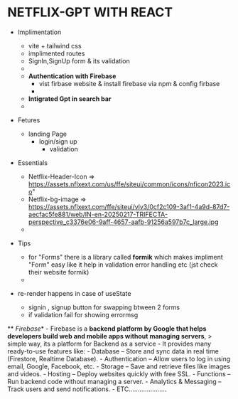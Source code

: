 # NETFLIX-GPT WITH REACT

* Implimentation
    * vite + tailwind css
    * implimented routes
    * SignIn,SignUp form & its validation
    * 
    * **Authentication with Firebase**
        * vist firbase website &  install firebase via npm  & config firbase 
        * 
    * **Intigrated Gpt in search bar**
    * 
* Fetures
    - landing Page
        - login/sign up
            - validation

* Essentials
    - Netflix-Header-Icon => https://assets.nflxext.com/us/ffe/siteui/common/icons/nficon2023.ico"
    - Netflix-bg-image => https://assets.nflxext.com/ffe/siteui/vlv3/0cf2c109-3af1-4a9d-87d7-aecfac5fe881/web/IN-en-20250217-TRIFECTA-perspective_c3376e06-9aff-4657-aafb-91256a597b7c_large.jpg
    - 

* Tips
    - for "Forms" there is a library called **formik**  which makes impliment "Form" easy like it help in validation error handling etc (jst check their website formik)
    - 



* re-render happens in case of useState
    - signin , signup button for swapping  btween 2 forms
    - if validation fail for showing errormsg

** *Firebase**
    - Firebase is a **backend platform by Google that helps developers build web and mobile apps without managing servers**,
    > simple way, its a platform for Backend as a service
        - It provides many ready-to-use features like:
            - Database – Store and sync data in real time (Firestore, Realtime Database).
            - Authentication – Allow users to log in using email, Google, Facebook, etc.
            - Storage – Save and retrieve files like images and videos.
            - Hosting – Deploy websites quickly with free SSL.
            - Functions – Run backend code without managing a server.
            - Analytics & Messaging – Track users and send notifications.
            - ETC.....................


